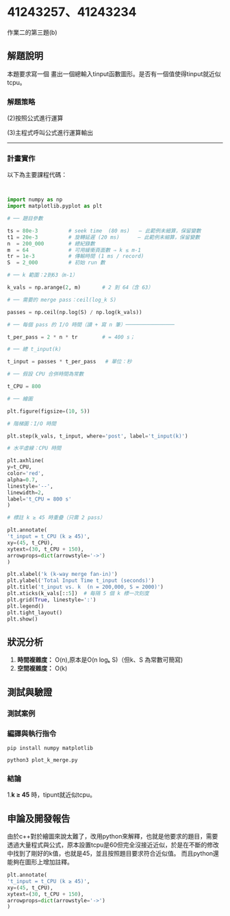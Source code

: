 # 41243257、41243234

作業二的第三題(b)

## 解題說明

本題要求寫一個 畫出一個總輸入tinput函數圖形。是否有一個值使得tinput就近似tcpu。

### 解題策略

(2)按照公式進行運算

(3)主程式呼叫公式進行運算輸出

---

### 計畫實作

以下為主要課程代碼：

```python


import numpy as np
import matplotlib.pyplot as plt

# ── 題目參數 

ts = 80e-3          # seek time  (80 ms)   — 此範例未細算，保留變數
t1 = 20e-3          # 旋轉延遲 (20 ms)      — 此範例未細算，保留變數
n  = 200_000        # 總紀錄數
m  = 64             # 可用緩衝頁面數 ⇒ k ≤ m-1
tr = 1e-3           # 傳輸時間 (1 ms / record)
S  = 2_000          # 初始 run 數

# ── k 範圍：2到63（m-1）

k_vals = np.arange(2, m)       # 2 到 64（含 63）

# ── 需要的 merge pass：ceil(log_k S) 

passes = np.ceil(np.log(S) / np.log(k_vals))

# ── 每個 pass 的 I/O 時間（讀 + 寫 n 筆）────────────────

t_per_pass = 2 * n * tr        # = 400 s；

# ── 總 t_input(k) 

t_input = passes * t_per_pass   # 單位：秒

# ── 假設 CPU 合併時間為常數

t_CPU = 800

# ── 繪圖 

plt.figure(figsize=(10, 5))

# 階梯圖：I/O 時間

plt.step(k_vals, t_input, where='post', label='t_input(k)')

# 水平虛線：CPU 時間

plt.axhline(
y=t_CPU,
color='red',
alpha=0.7,
linestyle='--',
linewidth=2,
label='t_CPU = 800 s'
)

# 標註 k ≥ 45 時重疊（只需 2 pass）

plt.annotate(
't_input = t_CPU (k ≥ 45)',
xy=(45, t_CPU),
xytext=(30, t_CPU + 150),
arrowprops=dict(arrowstyle='->')
)

plt.xlabel('k (k-way merge fan-in)')
plt.ylabel('Total Input Time t_input (seconds)')
plt.title('t_input vs. k  (n = 200,000, S = 2000)')
plt.xticks(k_vals[::5])  # 每隔 5 個 k 標一次刻度
plt.grid(True, linestyle=':')
plt.legend()
plt.tight_layout()
plt.show()


```

## 狀況分析

1. **時間複雜度：** O(n),原本是O(n logₖ S)（但k、S 為常數可簡寫)
2. **空間複雜度：** O(k)


## 測試與驗證

### 測試案例



### 編譯與執行指令

````shellpip
pip install numpy matplotlib

python3 plot_k_merge.py

````

### 結論

1.**k ≥ 45** 時，tipunt就近似tcpu。

## 申論及開發報告

由於c++對於繪圖來說太難了，改用python來解釋，也就是他要求的題目，需要透過大量程式與公式，原本設置tcpu是60但完全沒接近近似，於是在不斷的修改中找到了剛好的k值，也就是45，並且按照題目要求符合近似值。
而且python還能夠在圖形上增加註釋。

```python
plt.annotate(
't_input = t_CPU (k ≥ 45)',
xy=(45, t_CPU),
xytext=(30, t_CPU + 150),
arrowprops=dict(arrowstyle='->')
)
```

